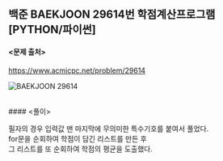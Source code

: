 ## 백준 BAEKJOON 29614번 학점계산프로그램 [PYTHON/파이썬]

#### <문제 출처><br>
https://www.acmicpc.net/problem/29614

![BAEKJOON 29614](https://blog.kakaocdn.net/dn/bjPcvi/btss3YOnJmA/sGeY8BWgP6UQBdlxe3Ezi1/img.png)

<br>
#### <풀이><br>

필자의 경우 입력값 맨 마지막에 무의미한 특수기호를 붙여서 풀었다.  
for문을 순회하여 학점이 담긴 리스트를 만든 후  
그 리스트를 또 순회하여 학점의 평균을 도출했다.
